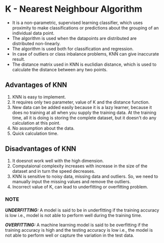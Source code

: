 # K - Nearest Neighbour Algorithm
* It is a non-parametric, supervised learning classifier, which uses proximity to make classifications or predictions about the grouping of an individual data point. 
* The algorithm is used when the datapoints are distributed are distributed non-linearly.
* The algorithm is used both for classification and regression.
* In case of outliers or class inbalance problems, KNN can give inaccurate result.
* The distance matrix used in KNN is euclidian distance, which is used to calculate the distance between any two points.


## Advantages of KNN
1. KNN is easy to implement.
2. It requires only two parameter, value of K and the distance function.
3. New data can be added easily because it is a lazy learner, because it does no training at all when you supply the training data. At the training time, all it is doing is storing the complete dataset, but it doesn't do any calculation at this point.
4. No assumption about the data.
5. Quick calculation time.


## Disadvantages of KNN
1. It doesnot work well with the high dimension.
2. Computaional complexity increases with increase in the size of the dataset and in turn the speed decreases.
3. KNN is sensitive to noisy data, missing data and outliers. So, we need to manually input the missing values and remove the outliers.
4. Incorrect value of K, can lead to underfitting or overfitting problem.

### NOTE
***UNDERFITTING:*** A model is said to be in underfitting if the training accuracy is low i.e., model is not able to perform well during the training time.

***OVERFITTING:*** A machine learning model is said to be overfitting if the training accuracy is high and the testing accuracy is low i.e., the model is not able to perform well or capture the variation in the test data.

